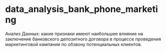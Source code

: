 # data_analysis_bank_phone_marketing
Анализ Данных: какие признаки имеют наибольшее влияние на заключение банковского депозитного договора в процессе проведения маркетинговой кампании по обзвону потенциальных клиентов.

